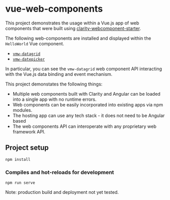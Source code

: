 # vue-web-components

This project demonstrates the usage within a Vue.js app of web components that were built using [clarity-webcomponent-starter](https://github.com/vigie/clarity-webcomponent-starter).

The following web-components are installed and displayed within the `HelloWorld` Vue component.

* [`vmw-datagrid`](https://www.npmjs.com/package/@mcritch/clarity-webcomponent-starter)
* [`vmw-datepicker`](https://www.npmjs.com/package/@mcritch/clarity-date-picker-web-component)

In particular, you can see the `vmw-datagrid` web component API interacting with the Vue.js data binding and event mechanism.

This project demonstates the following things:

* Multiple web components built with Clarity and Angular can be loaded into a single app with no runtime errors.
* Web components can be easily incorporated into existing apps via npm modules.
* The hosting app can use any tech stack - it does not need to be Angular based
* The web components API can interoperate with any proprietary web framework API.

## Project setup
```
npm install
```

### Compiles and hot-reloads for development
```
npm run serve
```

Note: production build and deployment not yet tested.